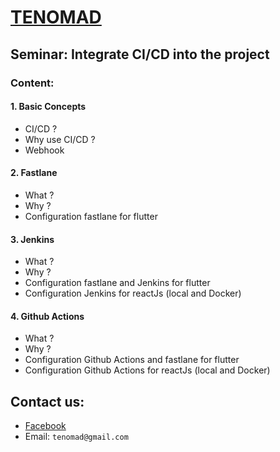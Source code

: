# [TENOMAD](https://tenomad.com/)

## Seminar: Integrate CI/CD into the project

### Content:

#### 1. Basic Concepts
-  CI/CD ?
- Why use CI/CD ?
- Webhook

#### 2. Fastlane
- What ?
- Why ?
- Configuration fastlane for flutter


#### 3. Jenkins
- What ?
- Why ?
- Configuration fastlane and Jenkins for flutter
- Configuration Jenkins for reactJs (local and Docker)

#### 4. Github Actions
- What ?
- Why ?
- Configuration Github Actions and fastlane for flutter
- Configuration Github Actions for reactJs (local and Docker)

## Contact us:
- [Facebook](https://www.facebook.com/tenomadcompany)
- Email: `tenomad@gmail.com`
